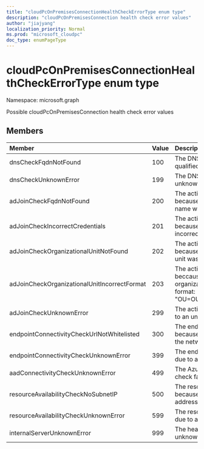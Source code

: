 ```yaml
---
title: "cloudPcOnPremisesConnectionHealthCheckErrorType enum type"
description: "cloudPcOnPremisesConnection health check error values"
author: "jiajyang"
localization_priority: Normal
ms.prod: "microsoft_cloudpc"
doc_type: enumPageType
---
```


# cloudPcOnPremisesConnectionHealthCheckErrorType enum type

Namespace: microsoft.graph

Possible cloudPcOnPremisesConnection health check error values

## Members

|Member|Value|Description|
|:---|:---|:---|
|dnsCheckFqdnNotFound|100|The DNS check failed because the fully qualified domain name was not found.|
|dnsCheckUnknownError|199|The DNS check failed due to an unknown error.|
|adJoinCheckFqdnNotFound|200|The active domain join check failed because the fully qualified domain name was not found.|
|adJoinCheckIncorrectCredentials| 201|The active domain join check failed because the domain credentials are incorrect. |
|adJoinCheckOrganizationalUnitNotFound| 202|The active domain join check failed because the specified organizational unit was not found.|
|adJoinCheckOrganizationalUnitIncorrectFormat| 203|The active domain join check failed beccause the format of the specified organizational unit is incorrect. Example format: "OU=OU1,OU=OU2,OU=OU3,DC=DC1"|
|adJoinCheckUnknownError |299| The active domain join check failed due to an unknown error.|
|endpointConnectivityCheckUrlNotWhitelisted| 300|The endpoint connectivity check failed because the url isn’t on the allowlist in the network firewall settings.|
|endpointConnectivityCheckUnknownError| 399| The endpoint connectivity check failed due to an unknown error.|
|aadConnectivityCheckUnknownError |499| The Azure Active Directory connectivity check failed due to an unknown error.|
|resourceAvailabilityCheckNoSubnetIP |500| The resource availability check failed because there were no available IP addresses in the subnet.|
|resourceAvailabilityCheckUnknownError |599|The resource availability check failed due to an unknown error.|
|internalServerUnknownError |999|The health check failed due to an unknown internal server error.|
